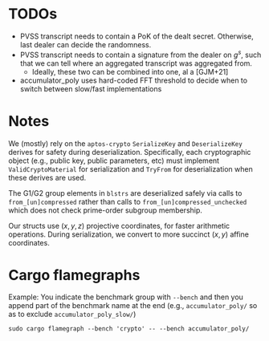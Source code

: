# TODOs

 - PVSS transcript needs to contain a PoK of the dealt secret. Otherwise, last dealer can decide the randomness.
 - PVSS transcript needs to contain a signature from the dealer on $g^s$, such that we can tell where an aggregated transcript was aggregated from.
   + Ideally, these two can be combined into one, al a [GJM+21]
 - accumulator_poly uses hard-coded FFT threshold to decide when to switch between slow/fast implementations

# Notes

We (mostly) rely on the `aptos-crypto` `SerializeKey` and `DeserializeKey` derives for safety during deserialization.
Specifically, each cryptographic object (e.g., public key, public parameters, etc) must implement `ValidCryptoMaterial` for serialization and `TryFrom` for deserialization when these derives are used.

The G1/G2 group elements in `blstrs` are deserialized safely via calls to `from_[un]compressed` rather than calls to `from_[un]compressed_unchecked` which does not check prime-order subgroup membership.

Our structs use $(x, y, z)$ projective coordinates, for faster arithmetic operations.
During serialization, we convert to more succinct $(x, y)$ affine coordinates.

# Cargo flamegraphs

Example: You indicate the benchmark group with `--bench` and then you append part of the benchmark name at the end (e.g., `accumulator_poly/` so as to exclude `accumulator_poly_slow/`)
```
sudo cargo flamegraph --bench 'crypto' -- --bench accumulator_poly/
```
